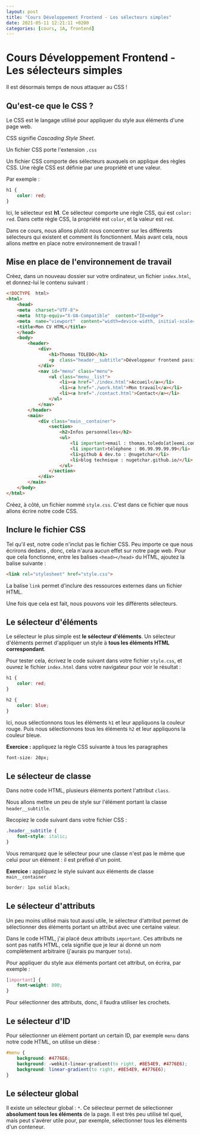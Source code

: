 ```yaml
---
layout: post
title: "Cours Développement Frontend - Les sélecteurs simples"
date: 2021-05-11 12:21:11 +0200
categories: [cours, 1A, frontend]
---
```


# Cours Développement Frontend - Les sélecteurs simples
 
 Il est désormais temps de nous attaquer au CSS !
 
## Qu'est-ce que le CSS ?
Le CSS est le langage utilisé pour appliquer du style aux éléments d'une page web.

CSS signifie *Cascading Style Sheet*. 

Un fichier CSS porte l'extension `.css`

Un fichier CSS comporte des sélecteurs auxquels on applique des règles CSS. Une règle CSS est définie par une propriété et une valeur.

Par exemple :

```css
h1 {
	color: red;
}
```
Ici, le sélecteur est **h1**. Ce sélecteur comporte une règle CSS, qui est `color: red`. Dans cette règle CSS, la propriété est `color`, et la valeur est `red`.

Dans ce cours, nous allons plutôt nous concentrer sur les différents sélecteurs qui existent et comment ils fonctionnent. 
Mais avant cela, nous allons mettre en place notre environnement de travail !

## Mise en place de l'environnement de travail

Créez, dans un nouveau dossier sur votre ordinateur, un fichier `index.html`, et donnez-lui le contenu suivant :

```html
<!DOCTYPE  html>
<html>
	<head>
	<meta  charset="UTF-8">
	<meta  http-equiv="X-UA-Compatible"  content="IE=edge">
	<meta  name="viewport"  content="width=device-width, initial-scale=1.0">
	<title>Mon CV HTML</title>
	</head>
	<body>
		<header>
			<div>
				<h1>Thomas TOLEDO</h1>
				<p  class="header__subtitle">Développeur frontend passionné</p>
			</div>
			<nav id="menu" class="menu">
				<ul class="menu__list">
					<li><a href="./index.html">Accueil</a></li>
					<li><a href="./work.html">Mon travail</a></li>
					<li><a href="./contact.html">Contact</a></li>
				</ul>
			</nav>
		</header>
		<main>
			<div class="main__container">
				<section>
					<h2>Infos personnelles</h2>
					<ul>
						<li important>email : thomas.toledo[at]eemi.com</li>
						<li important>téléphone : 06.99.99.99.99</li>
						<li>github & dev.to : @nugetchar</li>
						<li>blog technique : nugetchar.github.io/</li>
					</ul>
				</section>
			</div>
		</main>
	</body>
</html>
```

Créez, à côté, un fichier nommé `style.css`. C'est dans ce fichier que nous allons écrire notre code CSS.

## Inclure le fichier CSS
Tel qu'il est, notre code n'inclut pas le fichier CSS. Peu importe ce que nous écrirons dedans , donc, cela n'aura aucun effet sur notre page web. 
Pour que cela fonctionne, entre les balises `<head></head>` du HTML, ajoutez la balise suivante :

```html
<link rel="stylesheet" href="style.css">
```

La balise `link` permet d'inclure des ressources externes dans un fichier HTML.

Une fois que cela est fait, nous pouvons voir les différents sélecteurs.

## Le sélecteur d'éléments

Le sélecteur le plus simple est **le sélecteur d'éléments**. Un sélecteur d'éléments permet d'appliquer un style à **tous les éléments HTML correspondant**.

Pour tester cela, écrivez le code suivant dans votre fichier `style.css`, et ouvrez le fichier `index.html` dans votre navigateur pour voir le résultat :

```css
h1 {
	color: red;
}

h2 {
	color: blue;
}
``` 

Ici, nous sélectionnons tous les éléments `h1` et leur appliquons la couleur rouge. Puis nous sélectionnons tous les éléments `h2` et leur appliquons la couleur bleue.

**Exercice :** appliquez la règle CSS suivante à tous les paragraphes
```css
font-size: 20px;
```

## Le sélecteur de classe
Dans notre code HTML, plusieurs éléments portent l'attribut `class`. 

Nous allons mettre un peu de style sur l'élément portant la classe `header__subtitle`.

Recopiez le code suivant dans votre fichier CSS :
```css
.header__subtitle {
	font-style: italic;
}
```

Vous remarquez que le sélecteur pour une classe n'est pas le même que celui pour un élément : il est préfixé d'un point.

**Exercice :** appliquez le style suivant aux éléments de classe `main__container`

```css
border: 1px solid black;
```

## Le sélecteur d'attributs

Un peu moins utilisé mais tout aussi utile, le sélecteur d'attribut permet de sélectionner des éléments portant un attribut avec une certaine valeur.

Dans le code HTML, j'ai placé deux attributs `important`. Ces attributs ne sont pas natifs HTML, cela signifie que je leur ai donné un nom complètement arbitraire (j'aurais pu marquer `toto`).

Pour appliquer du style aux éléments portant cet attribut, on écrira, par exemple :
```css
[important] {
	font-weight: 800;
}
```
Pour sélectionner des attributs, donc, il faudra utiliser les crochets.

## Le sélecteur d'ID

Pour sélectionner un élément portant un certain ID, par exemple `menu` dans notre code HTML, on utilise un dièse :

```css
#menu {
	background: #4776E6;
	background: -webkit-linear-gradient(to right, #8E54E9, #4776E6);
	background: linear-gradient(to right, #8E54E9, #4776E6);
}
```

## Le sélecteur global
Il existe un sélecteur global : `*`.
Ce sélecteur permet de sélectionner **absolument tous les éléments** de la page. Il est très peu utilisé tel quel, mais peut s'avérer utile pour, par exemple, sélectionner tous les éléments d'un conteneur.
